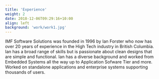 ```yaml
---
title: 'Experience'
weight: 2
date: 2018-12-06T09:29:16+10:00
align: left
background: 'work/work1.jpg'
---
```

IMF Software Solutions was founded in 1996 by Ian Forster who now has over 20 years of experience in the High Tech industry in British Columbia. Ian has a broad range of skills but is passionate about clean designs that are simple 
and functional. Ian has a diverse background and worked from Embedded Systems all the way up to Application Sofware Tier and more. Worked on standalone applications and enterprise systems supporting thousands of users.

